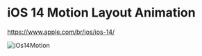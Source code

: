 # iOS 14 Motion Layout Animation

https://www.apple.com/br/ios/ios-14/


![iOs14Motion](https://user-images.githubusercontent.com/7042627/113335206-fc75f400-92fa-11eb-823e-d312d94fd205.gif)





